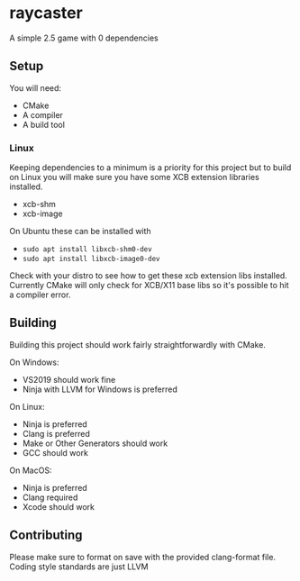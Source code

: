 # raycaster
A simple 2.5 game with 0 dependencies

## Setup
You will need:
 - CMake
 - A compiler
 - A build tool

### Linux
Keeping dependencies to a minimum is a priority for this project but to build on Linux you will make sure you have some XCB extension libraries installed.
 - xcb-shm
 - xcb-image

On Ubuntu these can be installed with
 - `sudo apt install libxcb-shm0-dev`
 - `sudo apt install libxcb-image0-dev`

Check with your distro to see how to get these xcb extension libs installed.
Currently CMake will only check for XCB/X11 base libs so it's possible to hit a compiler error.

## Building
Building this project should work fairly straightforwardly with CMake.

On Windows:
 - VS2019 should work fine
 - Ninja with LLVM for Windows is preferred 

On Linux:
  - Ninja is preferred
  - Clang is preferred
  - Make or Other Generators should work
  - GCC should work

On MacOS:
  - Ninja is preferred
  - Clang required
  - Xcode should work

## Contributing
Please make sure to format on save with the provided clang-format file.
Coding style standards are just LLVM